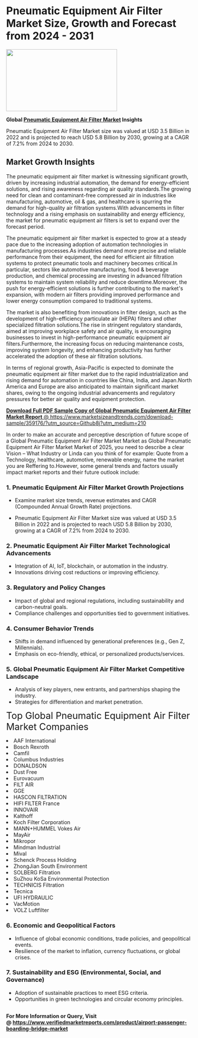 <H1>Pneumatic Equipment Air Filter Market Size, Growth and Forecast from 2024 - 2031</H1><img class="aligncenter size-medium wp-image-584254" src="https://thirdeyenews.in/wp-content/uploads/2024/09/Global-Market-Research-300x168.jpeg" alt="" width="300" height="168" /><p><strong>Global&nbsp;<a href="https://www.marketsizeandtrends.com/download-sample/359176/?utm_source=Github8j?utm_medium=210">Pneumatic Equipment Air Filter Market</a> Insights</strong></p><p>Pneumatic Equipment Air Filter Market size was valued at USD 3.5 Billion in 2022 and is projected to reach USD 5.8 Billion by 2030, growing at a CAGR of 7.2% from 2024 to 2030.</p><p><h2>Market Growth Insights</h2> <p>The pneumatic equipment air filter market is witnessing significant growth, driven by increasing industrial automation, the demand for energy-efficient solutions, and rising awareness regarding air quality standards.The growing need for clean and contaminant-free compressed air in industries like manufacturing, automotive, oil & gas, and healthcare is spurring the demand for high-quality air filtration systems.With advancements in filter technology and a rising emphasis on sustainability and energy efficiency, the market for pneumatic equipment air filters is set to expand over the forecast period.</p> <p><a href="#"></a></p> <p>The pneumatic equipment air filter market is expected to grow at a steady pace due to the increasing adoption of automation technologies in manufacturing processes.As industries demand more precise and reliable performance from their equipment, the need for efficient air filtration systems to protect pneumatic tools and machinery becomes critical.In particular, sectors like automotive manufacturing, food & beverage production, and chemical processing are investing in advanced filtration systems to maintain system reliability and reduce downtime.Moreover, the push for energy-efficient solutions is further contributing to the market's expansion, with modern air filters providing improved performance and lower energy consumption compared to traditional systems.</p> <p>The market is also benefiting from innovations in filter design, such as the development of high-efficiency particulate air (HEPA) filters and other specialized filtration solutions.The rise in stringent regulatory standards, aimed at improving workplace safety and air quality, is encouraging businesses to invest in high-performance pneumatic equipment air filters.Furthermore, the increasing focus on reducing maintenance costs, improving system longevity, and enhancing productivity has further accelerated the adoption of these air filtration solutions.</p> <p>In terms of regional growth, Asia-Pacific is expected to dominate the pneumatic equipment air filter market due to the rapid industrialization and rising demand for automation in countries like China, India, and Japan.North America and Europe are also anticipated to maintain significant market shares, owing to the ongoing industrial advancements and regulatory pressures for better air quality and equipment protection.</p> <p><a href="#"></p><p><span class=""><strong>Download Full PDF Sample Copy of Global Pneumatic Equipment Air Filter Market Report</strong> @ <a href="https://www.marketsizeandtrends.com/download-sample/359176/?utm_source=Github8j?utm_medium=210" target="_blank">https://www.marketsizeandtrends.com/download-sample/359176/?utm_source=Github8j?utm_medium=210</a></span></p><p>In order to make an accurate and perceptive description of future scope of a Global&nbsp;Pneumatic Equipment Air Filter Market Market as Global&nbsp;Pneumatic Equipment Air Filter Market Market of 2025, you need to describe a clear Vision &ndash; What Industry or Linda can you think of for example: Quote from a Technology, healthcare, automotive, renewable energy, name the market you are Reffering to.However, some general trends and factors usually impact market reports and their future outlook include:</p><h3>1.&nbsp;<strong>Pneumatic Equipment Air Filter Market Growth Projections</strong></h3><ul><li>Examine market size trends, revenue estimates and CAGR (Compounded Annual Growth Rate) projections.</li><li><p>Pneumatic Equipment Air Filter Market size was valued at USD 3.5 Billion in 2022 and is projected to reach USD 5.8 Billion by 2030, growing at a CAGR of 7.2% from 2024 to 2030.</p></li></ul><h3>2.&nbsp;<strong>Pneumatic Equipment Air Filter Market Technological Advancements</strong></h3><ul><li>Integration of AI, IoT, blockchain, or automation in the industry.</li><li>Innovations driving cost reductions or improving efficiency.</li></ul><h3>3.&nbsp;<strong>Regulatory and Policy Changes</strong></h3><ul><li>Impact of global and regional regulations, including sustainability and carbon-neutral goals.</li><li>Compliance challenges and opportunities tied to government initiatives.</li></ul><h3>4.&nbsp;<strong>Consumer Behavior Trends</strong></h3><ul><li>Shifts in demand influenced by generational preferences (e.g., Gen Z, Millennials).</li><li>Emphasis on eco-friendly, ethical, or personalized products/services.</li></ul><h3>5.&nbsp;<strong>Global Pneumatic Equipment Air Filter Market Competitive Landscape</strong></h3><ul><li>Analysis of key players, new entrants, and partnerships shaping the industry.</li><li>Strategies for differentiation and market penetration.</li></ul><p data-pm-slice="1 1 []"><span style="color: inherit; font-family: inherit; font-size: 25px;">Top Global Pneumatic Equipment Air Filter Market Companies</span></p><div class="" data-test-id=""><p><li>AAF International</li><li> Bosch Rexroth</li><li> Camfil</li><li> Columbus Industries</li><li> DONALDSON</li><li> Dust Free</li><li> Eurovacuum</li><li> FILT AIR</li><li> GGE</li><li> HASCON FILTRATION</li><li> HIFI FILTER France</li><li> INNOVAIR</li><li> Kalthoff</li><li> Koch Filter Corporation</li><li> MANN+HUMMEL Vokes Air</li><li> MayAir</li><li> Mikropor</li><li> Mindman Industrial</li><li> Mival</li><li> Schenck Process Holding</li><li> ZhongJian South Environment</li><li> SOLBERG Filtration</li><li> SuZhou KoSa Environmental Protection</li><li> TECHNICIS Filtration</li><li> Tecnica</li><li> UFI HYDRAULIC</li><li> VacMotion</li><li> VOLZ Luftfilter</li></p></div><h3>6.&nbsp;<strong>Economic and Geopolitical Factors</strong></h3><ul><li>Influence of global economic conditions, trade policies, and geopolitical events.</li><li>Resilience of the market to inflation, currency fluctuations, or global crises.</li></ul><h3>7.&nbsp;<strong>Sustainability and ESG (Environmental, Social, and Governance)</strong></h3><ul><li>Adoption of sustainable practices to meet ESG criteria.</li><li>Opportunities in green technologies and circular economy principles.</li></ul><h2><strong style="font-size: 14px;">For More Information or Query, Visit @&nbsp;</strong><a style="background-color: #ffffff; font-size: 14px;" href="https://www.marketsizeandtrends.com/report/pneumatic-equipment-air-filter-market/" target="_blank">https://www.verifiedmarketreports.com/product/airport-passenger-boarding-bridge-market</a></h2>